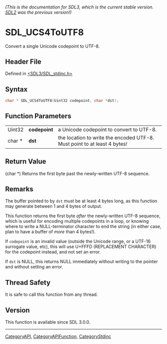 ###### (This is the documentation for SDL3, which is the current stable version. [SDL2](https://wiki.libsdl.org/SDL2/) was the previous version!)
# SDL_UCS4ToUTF8

Convert a single Unicode codepoint to UTF-8.

## Header File

Defined in [<SDL3/SDL_stdinc.h>](https://github.com/libsdl-org/SDL/blob/main/include/SDL3/SDL_stdinc.h)

## Syntax

```c
char * SDL_UCS4ToUTF8(Uint32 codepoint, char *dst);
```

## Function Parameters

|        |               |                                                                          |
| ------ | ------------- | ------------------------------------------------------------------------ |
| Uint32 | **codepoint** | a Unicode codepoint to convert to UTF-8.                                 |
| char * | **dst**       | the location to write the encoded UTF-8. Must point to at least 4 bytes! |

## Return Value

(char *) Returns the first byte past the newly-written UTF-8 sequence.

## Remarks

The buffer pointed to by `dst` must be at least 4 bytes long, as this
function may generate between 1 and 4 bytes of output.

This function returns the first byte _after_ the newly-written UTF-8
sequence, which is useful for encoding multiple codepoints in a loop, or
knowing where to write a NULL-terminator character to end the string (in
either case, plan to have a buffer of _more_ than 4 bytes!).

If `codepoint` is an invalid value (outside the Unicode range, or a UTF-16
surrogate value, etc), this will use U+FFFD (REPLACEMENT CHARACTER) for the
codepoint instead, and not set an error.

If `dst` is NULL, this returns NULL immediately without writing to the
pointer and without setting an error.

## Thread Safety

It is safe to call this function from any thread.

## Version

This function is available since SDL 3.0.0.

----
[CategoryAPI](CategoryAPI), [CategoryAPIFunction](CategoryAPIFunction), [CategoryStdinc](CategoryStdinc)

